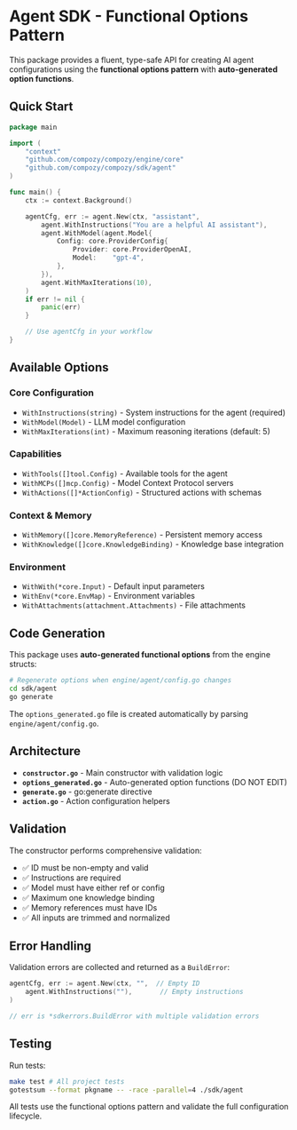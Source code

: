 # Agent SDK - Functional Options Pattern

This package provides a fluent, type-safe API for creating AI agent configurations using the **functional options pattern** with **auto-generated option functions**.

## Quick Start

```go
package main

import (
    "context"
    "github.com/compozy/compozy/engine/core"
    "github.com/compozy/compozy/sdk/agent"
)

func main() {
    ctx := context.Background()

    agentCfg, err := agent.New(ctx, "assistant",
        agent.WithInstructions("You are a helpful AI assistant"),
        agent.WithModel(agent.Model{
            Config: core.ProviderConfig{
                Provider: core.ProviderOpenAI,
                Model:    "gpt-4",
            },
        }),
        agent.WithMaxIterations(10),
    )
    if err != nil {
        panic(err)
    }

    // Use agentCfg in your workflow
}
```

## Available Options

### Core Configuration

- `WithInstructions(string)` - System instructions for the agent (required)
- `WithModel(Model)` - LLM model configuration
- `WithMaxIterations(int)` - Maximum reasoning iterations (default: 5)

### Capabilities

- `WithTools([]tool.Config)` - Available tools for the agent
- `WithMCPs([]mcp.Config)` - Model Context Protocol servers
- `WithActions([]*ActionConfig)` - Structured actions with schemas

### Context & Memory

- `WithMemory([]core.MemoryReference)` - Persistent memory access
- `WithKnowledge([]core.KnowledgeBinding)` - Knowledge base integration

### Environment

- `WithWith(*core.Input)` - Default input parameters
- `WithEnv(*core.EnvMap)` - Environment variables
- `WithAttachments(attachment.Attachments)` - File attachments

## Code Generation

This package uses **auto-generated functional options** from the engine structs:

```bash
# Regenerate options when engine/agent/config.go changes
cd sdk/agent
go generate
```

The `options_generated.go` file is created automatically by parsing `engine/agent/config.go`.

## Architecture

- **`constructor.go`** - Main constructor with validation logic
- **`options_generated.go`** - Auto-generated option functions (DO NOT EDIT)
- **`generate.go`** - go:generate directive
- **`action.go`** - Action configuration helpers

## Validation

The constructor performs comprehensive validation:

- ✅ ID must be non-empty and valid
- ✅ Instructions are required
- ✅ Model must have either ref or config
- ✅ Maximum one knowledge binding
- ✅ Memory references must have IDs
- ✅ All inputs are trimmed and normalized

## Error Handling

Validation errors are collected and returned as a `BuildError`:

```go
agentCfg, err := agent.New(ctx, "",  // Empty ID
    agent.WithInstructions(""),       // Empty instructions
)

// err is *sdkerrors.BuildError with multiple validation errors
```

## Testing

Run tests:

```bash
make test # All project tests
gotestsum --format pkgname -- -race -parallel=4 ./sdk/agent
```

All tests use the functional options pattern and validate the full configuration lifecycle.
